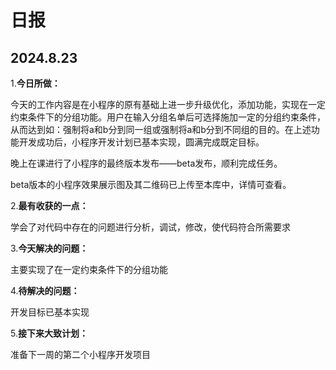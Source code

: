# 日报

## 2024.8.23

1.**今日所做：**

今天的工作内容是在小程序的原有基础上进一步升级优化，添加功能，实现在一定约束条件下的分组功能。用户在输入分组名单后可选择施加一定的分组约束条件，从而达到如：强制将a和b分到同一组或强制将a和b分到不同组的目的。在上述功能开发成功后，小程序开发计划已基本实现，圆满完成既定目标。

晚上在课进行了小程序的最终版本发布——beta发布，顺利完成任务。

beta版本的小程序效果展示图及其二维码已上传至本库中，详情可查看。

2.**最有收获的一点：**

学会了对代码中存在的问题进行分析，调试，修改，使代码符合所需要求

3.**今天解决的问题：**

主要实现了在一定约束条件下的分组功能

4.**待解决的问题：**

开发目标已基本实现

5.**接下来大致计划：**

准备下一周的第二个小程序开发项目